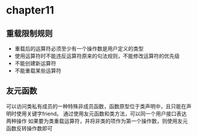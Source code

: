 # chapter11

## 重载限制规则

- 重载后的运算符必须至少有一个操作数是用户定义的类型
- 使用运算符时不能违反运算符原来的句法规则，不能修改运算符的优先级
- 不能创建新运算符
- 不能重载某些运算符

## 友元函数

可以访问类私有成员的一种特殊非成员函数，函数原型位于类声明中，且只能在声明时使用关键字friend。
通过使用友元函数和类方法，可以同一个用户接口表达两种操作
如果要为类重载运算符，并将非类的项作为第一个操作数，则使用友元函数反转操作数即可
